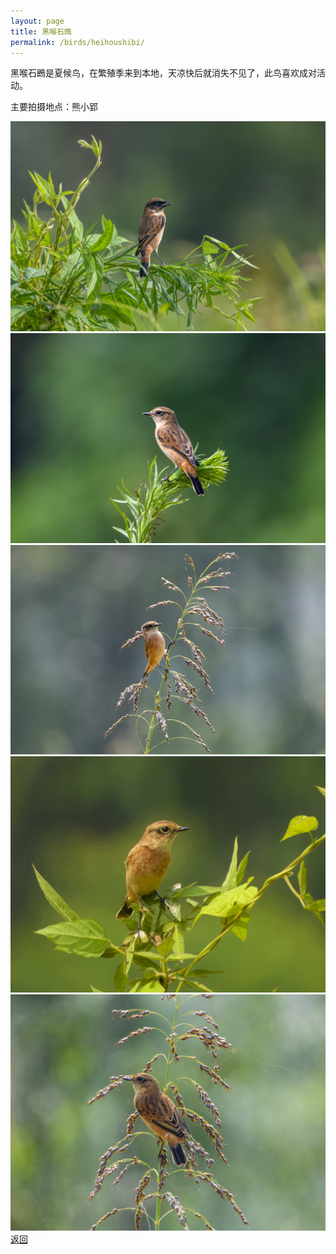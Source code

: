 ```yaml
---
layout: page
title: 黑喉石鵖
permalink: /birds/heihoushibi/
---
```

黑喉石鵖是夏候鸟，在繁殖季来到本地，天凉快后就消失不见了，此鸟喜欢成对活动。

主要拍摄地点：熊小郢

![](../picture/黑喉石鵖/DSC_6982-NEF_DxO_DeepPRIME.jpg)
![](../picture/黑喉石鵖/DSC_7020-NEF_DxO_DeepPRIME.jpg)
![](../picture/黑喉石鵖/DSC_7028-NEF_DxO_DeepPRIME.jpg)
![](../picture/黑喉石鵖/DSCN1170-NRW_DxO_DeepPRIME.jpg)
![](../picture/黑喉石鵖/DSCN1172-NRW_DxO_DeepPRIME.jpg)
[返回](../../)
